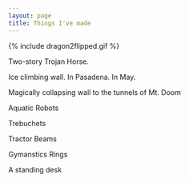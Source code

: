 ```yaml
---
layout: page
title: Things I've made
---
```

{% include dragon2flipped.gif %}

Two-story Trojan Horse.

Ice climbing wall. In Pasadena. In May.

Magically collapsing wall to the tunnels of Mt. Doom

Aquatic Robots

Trebuchets

Tractor Beams

Gymanstics Rings

A standing desk


